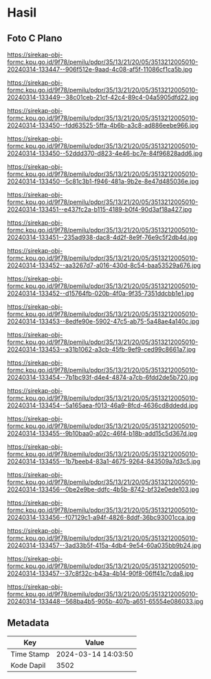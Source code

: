 # Hasil

## Foto C Plano

https://sirekap-obj-formc.kpu.go.id/9f78/pemilu/pdpr/35/13/21/20/05/3513212005010-20240314-133447--906f512e-9aad-4c08-af5f-11086cf1ca5b.jpg

https://sirekap-obj-formc.kpu.go.id/9f78/pemilu/pdpr/35/13/21/20/05/3513212005010-20240314-133449--38c01ceb-21cf-42c4-89c4-04a5905dfd22.jpg

https://sirekap-obj-formc.kpu.go.id/9f78/pemilu/pdpr/35/13/21/20/05/3513212005010-20240314-133450--fdd63525-5ffa-4b6b-a3c8-ad886eebe966.jpg

https://sirekap-obj-formc.kpu.go.id/9f78/pemilu/pdpr/35/13/21/20/05/3513212005010-20240314-133450--52ddd370-d823-4e46-bc7e-84f96828add6.jpg

https://sirekap-obj-formc.kpu.go.id/9f78/pemilu/pdpr/35/13/21/20/05/3513212005010-20240314-133450--5c81c3b1-f946-481a-9b2e-8e47d485036e.jpg

https://sirekap-obj-formc.kpu.go.id/9f78/pemilu/pdpr/35/13/21/20/05/3513212005010-20240314-133451--e437fc2a-b115-4189-b0f4-90d3af18a427.jpg

https://sirekap-obj-formc.kpu.go.id/9f78/pemilu/pdpr/35/13/21/20/05/3513212005010-20240314-133451--235ad938-dac8-4d2f-8e9f-76e9c5f2db4d.jpg

https://sirekap-obj-formc.kpu.go.id/9f78/pemilu/pdpr/35/13/21/20/05/3513212005010-20240314-133452--aa3267d7-a016-430d-8c54-baa53529a676.jpg

https://sirekap-obj-formc.kpu.go.id/9f78/pemilu/pdpr/35/13/21/20/05/3513212005010-20240314-133452--d15764fb-020b-4f0a-9f35-7351ddcbb1e1.jpg

https://sirekap-obj-formc.kpu.go.id/9f78/pemilu/pdpr/35/13/21/20/05/3513212005010-20240314-133453--8edfe90e-5902-47c5-ab75-5a48ae4a140c.jpg

https://sirekap-obj-formc.kpu.go.id/9f78/pemilu/pdpr/35/13/21/20/05/3513212005010-20240314-133453--a31b1062-a3cb-45fb-9ef9-ced99c8661a7.jpg

https://sirekap-obj-formc.kpu.go.id/9f78/pemilu/pdpr/35/13/21/20/05/3513212005010-20240314-133454--7b1bc93f-d4e4-4874-a7cb-6fdd2de5b720.jpg

https://sirekap-obj-formc.kpu.go.id/9f78/pemilu/pdpr/35/13/21/20/05/3513212005010-20240314-133454--5a165aea-f013-46a9-8fcd-4636cd8ddedd.jpg

https://sirekap-obj-formc.kpu.go.id/9f78/pemilu/pdpr/35/13/21/20/05/3513212005010-20240314-133455--9b10baa0-a02c-46f4-b18b-add15c5d367d.jpg

https://sirekap-obj-formc.kpu.go.id/9f78/pemilu/pdpr/35/13/21/20/05/3513212005010-20240314-133455--1b7beeb4-83a1-4675-9264-843509a7d3c5.jpg

https://sirekap-obj-formc.kpu.go.id/9f78/pemilu/pdpr/35/13/21/20/05/3513212005010-20240314-133456--0be2e9be-ddfc-4b5b-8742-bf32e0ede103.jpg

https://sirekap-obj-formc.kpu.go.id/9f78/pemilu/pdpr/35/13/21/20/05/3513212005010-20240314-133456--f07129c1-a94f-4826-8ddf-36bc93001cca.jpg

https://sirekap-obj-formc.kpu.go.id/9f78/pemilu/pdpr/35/13/21/20/05/3513212005010-20240314-133457--3ad33b5f-415a-4db4-9e54-60a035bb9b24.jpg

https://sirekap-obj-formc.kpu.go.id/9f78/pemilu/pdpr/35/13/21/20/05/3513212005010-20240314-133457--37c8f32c-b43a-4b14-90f8-06ff41c7cda8.jpg

https://sirekap-obj-formc.kpu.go.id/9f78/pemilu/pdpr/35/13/21/20/05/3513212005010-20240314-133448--568ba4b5-905b-407b-a651-65554e086033.jpg


## Metadata

| Key        | Value               |
| ---------- | ------------------- |
| Time Stamp | 2024-03-14 14:03:50 |
| Kode Dapil | 3502                |



